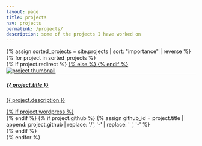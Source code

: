 ```yaml
---
layout: page
title: projects
nav: projects
permalink: /projects/
description: some of the projects I have worked on
---
```


<div id="projects" class="row mt-2 pt-3" style="overflow: visible !important;">
  {% assign sorted_projects = site.projects | sort: "importance" | reverse %}
  {% for project in sorted_projects %}
    <div class="col-12 col-sm-6 col-md-4">
      {% if project.redirect %}
        <a href="{{ project.redirect }}" target="_blank">
      {% else %}
        <a href="{{ project.url | prepend: site.baseurl | prepend: site.url }}">
      {% endif %}
        <div class="card hoverable mb-4 p-0" style="display: inline-block; overflow: visible !important;">
          <img class="card-img-top" src="{{ project.img | prepend: site.baseurl | prepend: site.url }}" alt="project thumbnail">
          <div class="card-body" style="border-top: 1px solid rgba(60, 72, 88, 0.2);">
            <h5 class="card-title text-lowercase">{{ project.title }}</h5>
            <p class="card-text">{{ project.description }}</p>
            <div class="row ml-1 mr-1 p-0">
              {% if project.wordpress %}
                <div class="mt-2 ml-n1 mr-2 p-0" data-toggle="tooltip" title="Blog Post">
                  <div class="project-icon mr-1">
                    <a href="{{ project.wordpress }}" target="_blank"><i class="fab fa-wordpress-simple wp-icon"></i></a>
                  </div>
                </div>
              {% endif %}
              {% if project.github %}
                {% assign github_id = project.title | append: project.github | replace: '/', '-' | replace: ' ', '-' %}
                <div class="mb-n4 mt-2 ml-n1 mr-2 p-0">
                  <div class="project-icon mr-1" data-toggle="tooltip" title="Code Repository">
                    <a href="https://github.com/{{ project.github }}" target="_blank"><i class="fab fa-github gh-icon"></i></a>
                  </div>
                  <span class="badge badge-danger badge-notify" data-toggle="tooltip" title="GitHub Stars">
                    <i class="fas fa-star"></i>
                    <span id="{{ github_id }}-stars"></span>
                  </span>
                </div>
              {% endif %}
            </div>
          </div>
        </div>
      </a>
    </div>
  {% endfor %}
</div>

